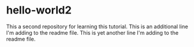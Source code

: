# hello-world2
This a second repository for learning this tutorial.
This is an additional line I'm adding to the readme file.
This is yet another line I'm adding to the readme file.
